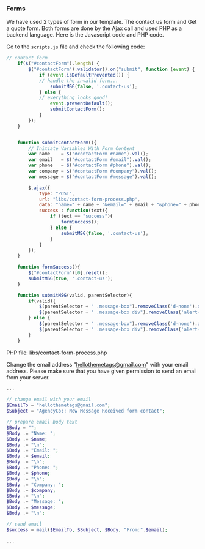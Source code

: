 ### Forms
We have used 2 types of form in our template. The contact us form and Get a quote form. Both forms are done by the Ajax call and used PHP as a backend language. Here is the Javascript code and PHP code.

Go to the `scripts.js` file and check the following code:
~~~js
// contact form
    if($("#contactForm").length) {
        $("#contactForm").validator().on("submit", function (event) {
            if (event.isDefaultPrevented()) {
            // handle the invalid form...
                submitMSG(false, '.contact-us');
            } else {
            // everything looks good!
                event.preventDefault();
                submitContactForm();
            }
        });
    }


    function submitContactForm(){
        // Initiate Variables With Form Content
        var name    = $("#contactForm #name").val();
        var email   = $("#contactForm #email").val();
        var phone   = $("#contactForm #phone").val();
        var company = $("#contactForm #company").val();
        var message = $("#contactForm #message").val();

        $.ajax({
            type: "POST",
            url: "libs/contact-form-process.php",
            data: "name=" + name + "&email=" + email + "&phone=" + phone + "&company=" + company + "&message=" + message,
            success : function(text){
                if (text == "success"){
                    formSuccess();
                } else {
                    submitMSG(false, '.contact-us');
                }
            }
        });
    }

    function formSuccess(){
        $("#contactForm")[0].reset();
        submitMSG(true, '.contact-us');
    }

    function submitMSG(valid, parentSelector){
        if(valid){
            $(parentSelector + " .message-box").removeClass('d-none').addClass('d-block ');
            $(parentSelector + " .message-box div").removeClass('alert-danger').addClass('alert-success').text('Form submitted successfully');
        } else {
            $(parentSelector + " .message-box").removeClass('d-none').addClass('d-block ');
            $(parentSelector + " .message-box div").removeClass('alert-success').addClass('alert-danger').text('Found error in the form. Please check again.');
        }
    }

~~~


PHP file: libs/contact-form-process.php

Change the email address "hellothemetags@gmail.com" with your email address. Please make sure that you have given permission to send an email from your server.


~~~php
...

// change email with your email
$EmailTo = "hellothemetags@gmail.com";
$Subject = "AgencyCo:: New Message Received form contact";

// prepare email body text
$Body = "";
$Body .= "Name: ";
$Body .= $name;
$Body .= "\n";
$Body .= "Email: ";
$Body .= $email;
$Body .= "\n";
$Body .= "Phone: ";
$Body .= $phone;
$Body .= "\n";
$Body .= "Company: ";
$Body .= $company;
$Body .= "\n";
$Body .= "Message: ";
$Body .= $message;
$Body .= "\n";

// send email
$success = mail($EmailTo, $Subject, $Body, "From:".$email);

...
~~~



